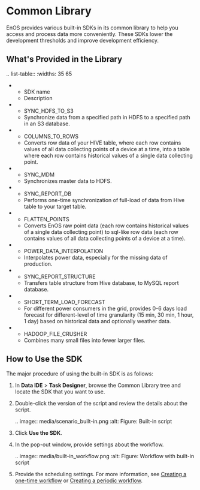 # Common Library

EnOS provides various built-in SDKs in its common library to help you access and process data more conveniently. These SDKs lower the development thresholds and improve development efficiency.

## What's Provided in the Library

.. list-table::
   :widths: 35 65

   * - SDK name
     - Description
   * - SYNC_HDFS_TO_S3
     - Synchronize data from a specified path in HDFS to a specified path in an S3 database.
   * - COLUMNS_TO_ROWS
     - Converts row data of your HIVE table, where each row contains values of all data collecting points of a device at a time, into a table   where each row contains historical values of a single data collecting point.
   * - SYNC_MDM
     - Synchronizes master data to HDFS.
   * - SYNC_REPORT_DB
     - Performs one-time synchronization of full-load of data from Hive table to your target table.
   * - FLATTEN_POINTS
     - Converts EnOS raw point data (each row contains historical values of a single data collecting point) to sql-like row data (each row contains values of all data collecting points of a device at a time).
   * - POWER_DATA_INTERPOLATION
     - Interpolates power data, especially for the missing data of production.
   * - SYNC_REPORT_STRUCTURE
     - Transfers table structure from Hive database, to MySQL report database.
   * - SHORT_TERM_LOAD_FORECAST
     - For different power consumers in the grid, provides 0-6 days load forecast for different-level of time granularity (15 min, 30 min, 1 hour, 1 day) based on historical data and optionally weather data.
   * - HADOOP_FILE_CRUSHER
     - Combines many small files into fewer larger files.

## How to Use the SDK

The major procedure of using the built-in SDK is as follows:

1. In **Data IDE** > **Task Designer**, browse the Common Library tree and locate the SDK that you want to use.

2. Double-click the version of the script and review the details about the script.

   .. image:: media/scenario_built-in.png
      :alt: Figure: Built-in script


3. Click **Use the SDK**.

4. In the pop-out window, provide settings about the workflow.

   .. image:: media/built-in_workflow.png
      :alt: Figure: Workflow with built-in script


5. Provide the scheduling settings. For more information, see [Creating a one-time workflow](data_ide/creating_workflow_onetime) or [Creating a periodic workflow](data_ide/creating_workflow_periodic).
